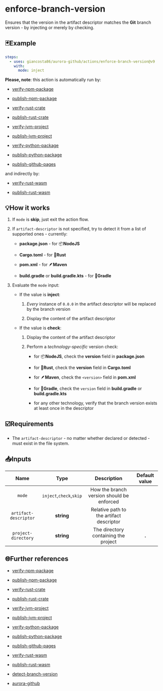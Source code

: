 # enforce-branch-version

Ensures that the version in the artifact descriptor matches the **Git** branch version - by injecting or merely by checking.

## 🃏Example

```yaml
steps:
  - uses: giancosta86/aurora-github/actions/enforce-branch-version@v9
    with:
      mode: inject
```

**Please, note**: this action is automatically run by:

- [verify-npm-package](../verify-npm-package/README.md)

- [publish-npm-package](../publish-npm-package/README.md)

- [verify-rust-crate](../verify-rust-crate/README.md)

- [publish-rust-crate](../publish-rust-crate/README.md)

- [verify-jvm-project](../verify-jvm-project/README.md)

- [publish-jvm-project](../publish-jvm-project/README.md)

- [verify-python-package](../verify-python-package/README.md)

- [publish-python-package](../publish-python-package/README.md)

- [publish-github-pages](../publish-github-pages/README.md)

and indirectly by:

- [verify-rust-wasm](../verify-rust-wasm/README.md)

- [publish-rust-wasm](../publish-rust-wasm/README.md)

## 💡How it works

1. If `mode` is **skip**, just exit the action flow.

1. If `artifact-descriptor` is not specified, try to detect it from a list of supported ones - currently:

   - **package.json** - for 📦**NodeJS**

   - **Cargo.toml** - for 🦀**Rust**

   - **pom.xml** - for 🪶**Maven**

   - **build.gradle** or **build.gradle.kts** - for 🐘**Gradle**

1. Evaluate the `mode` input:

   - If the value is **inject**:

     1. _Every_ instance of `0.0.0` in the artifact descriptor will be replaced by the branch version

     1. Display the content of the artifact descriptor

   - If the value is **check**:

     1. Display the content of the artifact descriptor

     1. Perform a _technology-specific_ version check:

        - for 📦**NodeJS**, check the **version** field in **package.json**

        - for 🦀**Rust**, check the **version** field in **Cargo.toml**

        - for 🪶**Maven**, check the `<version>` field in **pom.xml**

        - for 🐘**Gradle**, check the `version` field in **build.gradle** or **build.gradle.kts**

        - for any other technology, verify that the branch version exists at least once in the descriptor

## ☑️Requirements

- The `artifact-descriptor` - no matter whether declared or detected - must exist in the file system.

## 📥Inputs

|         Name          |          Type           |                Description                | Default value |
| :-------------------: | :---------------------: | :---------------------------------------: | :-----------: |
|        `mode`         | `inject`,`check`,`skip` | How the branch version should be enforced |               |
| `artifact-descriptor` |       **string**        | Relative path to the artifact descriptor  |               |
|  `project-directory`  |       **string**        |   The directory containing the project    |     **.**     |

## 🌐Further references

- [verify-npm-package](../verify-npm-package/README.md)

- [publish-npm-package](../publish-npm-package/README.md)

- [verify-rust-crate](../verify-rust-crate/README.md)

- [publish-rust-crate](../publish-rust-crate/README.md)

- [verify-jvm-project](../verify-jvm-project/README.md)

- [publish-jvm-project](../publish-jvm-project/README.md)

- [verify-python-package](../verify-python-package/README.md)

- [publish-python-package](../publish-python-package/README.md)

- [publish-github-pages](../publish-github-pages/README.md)

- [verify-rust-wasm](../verify-rust-wasm/README.md)

- [publish-rust-wasm](../publish-rust-wasm/README.md)

- [detect-branch-version](../detect-branch-version/README.md)

- [aurora-github](../../README.md)
